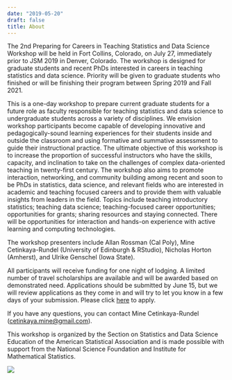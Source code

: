 ```yaml
---
date: "2019-05-20"
draft: false
title: About
---
```


The 2nd Preparing for Careers in Teaching Statistics and Data Science Workshop will be held in Fort Collins, Colorado, on July 27, immediately prior to JSM 2019 in Denver, Colorado. The workshop is designed for graduate students and recent PhDs interested in careers in teaching statistics and data science. Priority will be given to graduate students who finished or will be finishing their program between Spring 2019 and Fall 2021.

This is a one-day workshop to prepare current graduate students for a future role as faculty responsible for teaching statistics and data science to undergraduate students across a variety of disciplines. We envision workshop participants become capable of developing innovative and pedagogically-sound learning experiences for their students inside and outside the classroom and using formative and summative assessment to guide their instructional practice. The ultimate objective of this workshop is to increase the proportion of successful instructors who have the skills, capacity, and inclination to take on the challenges of complex data-oriented teaching in twenty-first century. The workshop also aims to promote interaction, networking, and community building among recent and soon to be PhDs in statistics, data science, and relevant fields who are interested in academic and teaching focused careers and to provide them with valuable insights from leaders in the field. Topics include teaching introductory statistics; teaching data science; teaching-focused career opportunities; opportunities for grants; sharing resources and staying connected. There will be opportunities for interaction and hands-on experience with active learning and computing technologies.

The workshop presenters include Allan Rossman (Cal Poly), Mine Cetinkaya-Rundel (University of Edinburgh & RStudio), Nicholas Horton (Amherst), and Ulrike Genschel (Iowa State).

All participants will receive funding for one night of lodging. A limited number of travel scholarships are available and will be awarded based on demonstrated need. Applications should be submitted by June 15, but we will review applications as they come in and will try to let you know in a few days of your submission. Please click [here](/apply) to apply.

If you have any questions, you can contact Mine Cetinkaya-Rundel (cetinkaya.mine@gmail.com).

This workshop is organized by the Section on Statistics and Data Science Education of the American Statistical Association and is made possible with support from the National Science Foundation and Institute for Mathematical Statistics.

<img src="../img/asa-ims-nsf.png">
